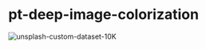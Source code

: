 # pt-deep-image-colorization
 
![unsplash-custom-dataset-10K](https://github.com/jonasgrebe/pt-deep-image-colorization/blob/master/unsplash-custom-dataset-10K.png)
